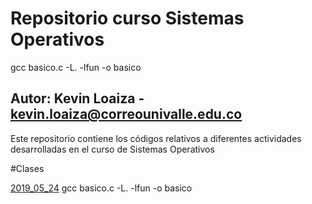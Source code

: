 # Repositorio curso Sistemas Operativos
gcc basico.c -L. -lfun -o basico
## Autor: Kevin Loaiza - kevin.loaiza@correounivalle.edu.co

Este repositorio contiene los códigos relativos a diferentes actividades desarrolladas en el curso de Sistemas Operativos

#Clases

[2019_05_24](2019_05_24)
gcc basico.c -L. -lfun -o basico
